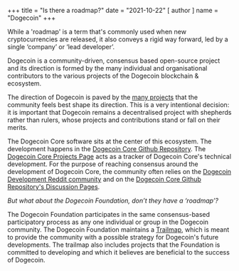 +++
title = "Is there a roadmap?"
date = "2021-10-22"
[ author ]
  name = "Dogecoin"
+++

While a 'roadmap' is a term that's commonly used when new cryptocurrencies are released, it also conveys a rigid way forward, led by a single ‘company’ or ‘lead developer’.  

Dogecoin is a community-driven, consensus based open-source project and its direction is formed by the many individual and organisational contributors to the various projects of the Dogecoin blockchain & ecosystem.  

The direction of Dogecoin is paved by the [many projects](/dogepedia/projects/) that the community feels best shape its direction. This is a very intentional decision: it is important that Dogecoin remains a decentralised project with shepherds rather than rulers, whose projects and contributions stand or fall on their merits.  

The Dogecoin Core software sits at the center of this ecosystem. The development happens in the [Dogecoin Core Github Repository](https://github.com/dogecoin/dogecoin). The [Dogecoin Core Projects Page](https://github.com/dogecoin/dogecoin/projects) acts as a tracker of Dogecoin Core's technical development. For the purpose of reaching consensus around the development of Dogecoin Core, the community often relies on the [Dogecoin Development Reddit community](https://reddit.com/r/dogecoindev) and on the [Dogecoin Core Github Repository's Discussion Pages](https://github.com/dogecoin/dogecoin/discussions).

*But what about the Dogecoin Foundation, don’t they have a ‘roadmap’?*  

The Dogecoin Foundation participates in the same consensus-based participatory process as any one individual or group in the Dogecoin community. The Dogecoin Foundation maintains a [Trailmap](https://foundation.dogecoin.com/trailmap/), which is meant to provide the community with a possible strategy for Dogecoin's future developments. The trailmap also includes projects that the Foundation is committed to developing and which it believes are beneficial to the success of Dogecoin.